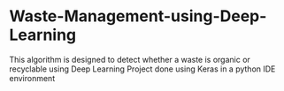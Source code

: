 # Waste-Management-using-Deep-Learning
This algorithm is designed to detect whether a waste is organic or recyclable using Deep Learning
Project done using Keras in a python IDE environment
